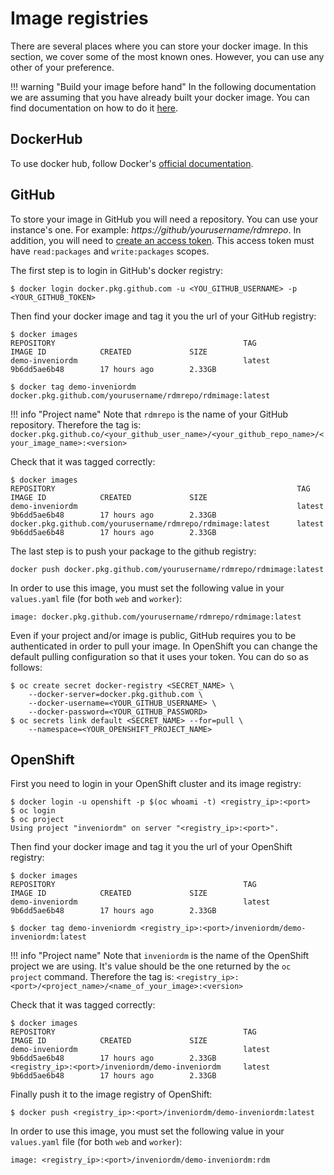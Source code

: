 # Image registries

There are several places where you can store your docker image. In this section, we cover some of the most known ones.
However, you can use any other of your preference.

!!! warning "Build your image before hand"
    In the following documentation we are assuming that you have already built your docker image.
    You can find documentation on how to do it [here](./image.md).

## DockerHub

To use docker hub, follow Docker's [official documentation](https://docs.docker.com/docker-hub/repos/).

## GitHub

To store your image in GitHub you will need a repository. You can use your instance's one. For example:
*https://github/yourusername/rdmrepo*. In addition, you will need to [create an access token](https://help.github.com/en/github/authenticating-to-github/creating-a-personal-access-token-for-the-command-line). This access token must have
`read:packages` and `write:packages` scopes.

The first step is to login in GitHub's docker registry:

``` console
$ docker login docker.pkg.github.com -u <YOU_GITHUB_USERNAME> -p <YOUR_GITHUB_TOKEN>
```

Then find your docker image and tag it you the url of your GitHub registry:

```
$ docker images
REPOSITORY                                          TAG                 IMAGE ID            CREATED             SIZE
demo-inveniordm                                     latest              9b6dd5ae6b48        17 hours ago        2.33GB

$ docker tag demo-inveniordm docker.pkg.github.com/yourusername/rdmrepo/rdmimage:latest
```

!!! info "Project name"
    Note that `rdmrepo` is the name of your GitHub repository. Therefore the tag is: ``docker.pkg.github.co/<your_github_user_name>/<your_github_repo_name>/<your_image_name>:<version>``

Check that it was tagged correctly:

``` console
$ docker images                                                                   
REPOSITORY                                                      TAG                 IMAGE ID            CREATED             SIZE
demo-inveniordm                                                 latest              9b6dd5ae6b48        17 hours ago        2.33GB
docker.pkg.github.com/yourusername/rdmrepo/rdmimage:latest      latest              9b6dd5ae6b48        17 hours ago        2.33GB
```

The last step is to push your package to the github registry:

``` console
docker push docker.pkg.github.com/yourusername/rdmrepo/rdmimage:latest
```

In order to use this image, you must set the following value in your `values.yaml` file (for both `web` and `worker`):

```
image: docker.pkg.github.com/yourusername/rdmrepo/rdmimage:latest 
```

Even if your project and/or image is public, GitHub requires you to be authenticated in order to pull your image.
In OpenShift you can change the default pulling configuration so that it uses your token. You can do so as follows:

``` console
$ oc create secret docker-registry <SECRET_NAME> \
    --docker-server=docker.pkg.github.com \
    --docker-username=<YOUR_GITHUB_USERNAME> \
    --docker-password=<YOUR_GITHUB_PASSWORD>
$ oc secrets link default <SECRET_NAME> --for=pull \
    --namespace=<YOUR_OPENSHIFT_PROJECT_NAME>
```

## OpenShift

First you need to login in your OpenShift cluster and its image registry:

``` console
$ docker login -u openshift -p $(oc whoami -t) <registry_ip>:<port>
$ oc login
$ oc project
Using project "inveniordm" on server "<registry_ip>:<port>".
```

Then find your docker image and tag it you the url of your OpenShift registry:

``` console
$ docker images
REPOSITORY                                          TAG                 IMAGE ID            CREATED             SIZE
demo-inveniordm                                     latest              9b6dd5ae6b48        17 hours ago        2.33GB

$ docker tag demo-inveniordm <registry_ip>:<port>/inveniordm/demo-inveniordm:latest
```

!!! info "Project name"
    Note that `inveniordm` is the name of the OpenShift project we are using. It's value should be the one returned
    by the `oc project` command. Therefore the tag is: ``<registry_ip>:<port>/<project_name>/<name_of_your_image>:<version>``

Check that it was tagged correctly:

``` console
$ docker images                                                                   
REPOSITORY                                          TAG                 IMAGE ID            CREATED             SIZE
demo-inveniordm                                     latest              9b6dd5ae6b48        17 hours ago        2.33GB
<registry_ip>:<port>/inveniordm/demo-inveniordm     latest              9b6dd5ae6b48        17 hours ago        2.33GB
```

Finally push it to the image registry of OpenShift:

``` console
$ docker push <registry_ip>:<port>/inveniordm/demo-inveniordm:latest 
```

In order to use this image, you must set the following value in your `values.yaml` file (for both `web` and `worker`):

``` console
image: <registry_ip>:<port>/inveniordm/demo-inveniordm:rdm 
```